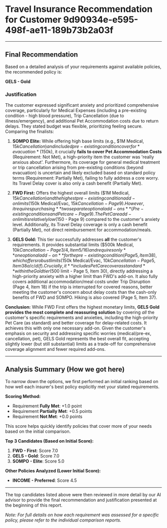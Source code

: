 # Travel Insurance Recommendation for Customer 9d90934e-e595-498f-ae11-189b73b2a03f

---

## Final Recommendation
Based on a detailed analysis of your requirements against available policies, the recommended policy is:

**GELS - Gold**

### Justification
The customer expressed significant anxiety and prioritized comprehensive coverage, particularly for Medical Expenses (including a pre-existing condition - high blood pressure), Trip Cancellation (due to illness/emergency), and additional Pet Accommodation costs due to return delays. They stated budget was flexible, prioritizing feeling secure. Comparing the finalists:

1.  **SOMPO Elite:** While offering high base limits (e.g., $1M Medical, $15k Cancellation) and included pre-existing condition cover for *evacuation* ($150k), it crucially **fails to cover Pet Accommodation Costs** (Requirement: Not Met), a high-priority item the customer was 'really anxious about'. Furthermore, its coverage for general medical treatment or trip cancellation arising from pre-existing conditions (beyond evacuation) is uncertain and likely excluded based on standard policy terms (Requirement: Partially Met), failing to fully address a core worry. Its Travel Delay cover is also only a cash benefit (Partially Met).

2.  **FWD First:** Offers the highest overall limits ($1M Medical, $15k Cancellation) and the highest pre-existing condition add-on limits ($150k Medical/Evac, $15k Cancellation - Page 9). However, it requires purchasing **two separate optional add-ons** (Pre-existing conditions and Pet care - Page 9). The Pet Care add-on limit is relatively low ($150 - Page 9) compared to the customer's anxiety level. Additionally, its Travel Delay coverage is only a cash benefit (Partially Met), not direct reimbursement for accommodation/meals.

3.  **GELS Gold:** This tier successfully addresses **all** the customer's requirements. It provides substantial limits ($500k Medical, $10k Cancellation - Page 3/4, Item 5/16) and requires only **one optional add-on** for the pre-existing condition (Page 5, Item 38), which offers robust limits ($150k Medical/Evac, $10k Cancellation - Page 5, Item 38a/c/d/f). Crucially, it **includes Pet Care cover as standard** within the Gold tier ($500 limit - Page 5, Item 30), directly addressing a high-priority anxiety with a higher limit than FWD's add-on. It also fully covers additional accommodation/meal costs under Trip Disruption (Page 4, Item 18) if the trip is interrupted for covered reasons, better meeting the customer's concern about delay costs than the cash-only benefits of FWD and SOMPO. Hiking is also covered (Page 5, Item 37).

**Conclusion:** While FWD First offers the highest monetary limits, **GELS Gold provides the most complete and reassuring solution** by covering *all* the customer's specific requirements and anxieties, including the high-priority Pet Care (as standard) and better coverage for delay-related costs. It achieves this with only one necessary add-on. Given the customer's emphasis on security and addressing specific worries (medical/pre-ex, cancellation, pet), GELS Gold represents the best overall fit, accepting slightly lower (but still substantial) limits as a trade-off for comprehensive coverage alignment and fewer required add-ons.

---

## Analysis Summary (How we got here)
To narrow down the options, we first performed an initial ranking based on how well each insurer's best policy explicitly met your stated requirements.

**Scoring Method:**
- Requirement **Fully Met**: +1.0 point
- Requirement **Partially Met**: +0.5 points
- Requirement **Not Met**: +0.0 points

This score helps quickly identify policies that cover more of your needs based on the initial comparison.

**Top 3 Candidates (Based on Initial Score):**
1. **FWD - First**: Score 7.0
2. **GELS - Gold**: Score 7.0
3. **SOMPO - Elite**: Score 5.0

**Other Policies Analyzed (Lower Initial Score):**
- **INCOME - Preferred**: Score 4.5

---

The top candidates listed above were then reviewed in more detail by our AI advisor to provide the final recommendation and justification presented at the beginning of this report.

*Note: For full details on how each requirement was assessed for a specific policy, please refer to the individual comparison reports.*